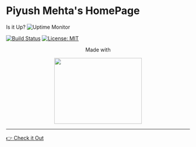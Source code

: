# Piyush Mehta's HomePage
Is it Up? ![Uptime Monitor](https://github.com/piyush97/PiyushMehta.com/workflows/Uptime%20Monitor/badge.svg)

[![Build Status](https://travis-ci.com/piyush97/PiyushMehta.com.svg?token=g3CxDf8EXQoxGMAHdh9U&branch=master)](https://travis-ci.com/piyush97/PiyushMehta.com)
[![License: MIT](https://img.shields.io/badge/License-MIT-yellow.svg)](https://opensource.org/licenses/MIT)


<div style="text-align:center" align="center">
  
Made with 

<img width=240px height=180px src="https://feather.ca/static/f2de18ae782e79c820a2127551c30685/86c28/gatsby-react-graphql.png" /></div>


---

[👉 Check it Out](https://piyushmehta.com)
